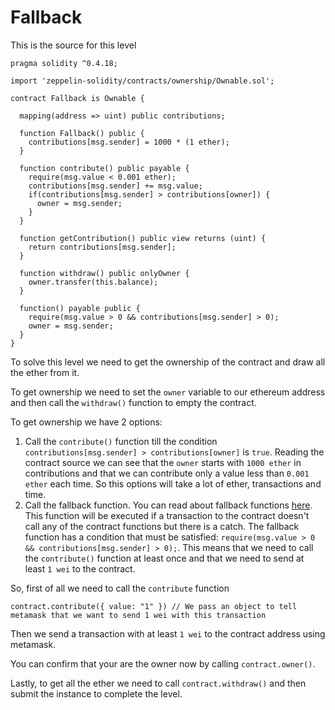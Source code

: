 # Fallback

This is the source for this level

```
pragma solidity ^0.4.18;

import 'zeppelin-solidity/contracts/ownership/Ownable.sol';

contract Fallback is Ownable {

  mapping(address => uint) public contributions;

  function Fallback() public {
    contributions[msg.sender] = 1000 * (1 ether);
  }

  function contribute() public payable {
    require(msg.value < 0.001 ether);
    contributions[msg.sender] += msg.value;
    if(contributions[msg.sender] > contributions[owner]) {
      owner = msg.sender;
    }
  }

  function getContribution() public view returns (uint) {
    return contributions[msg.sender];
  }

  function withdraw() public onlyOwner {
    owner.transfer(this.balance);
  }

  function() payable public {
    require(msg.value > 0 && contributions[msg.sender] > 0);
    owner = msg.sender;
  }
}
```

To solve this level we need to get the ownership of the contract and draw all the ether from it.

To get ownership we need to set the `owner` variable to our ethereum address and then call the `withdraw()` function to empty the contract.

To get ownership we have 2 options:

1) Call the `contribute()` function till the condition `contributions[msg.sender] > contributions[owner]` is `true`. Reading the contract source we can see that the `owner` starts with `1000 ether` in contributions and that we can contribute only a value less than `0.001 ether` each time. So this options will take a lot of ether, transactions and time.
2) Call the fallback function. You can read about fallback functions [here](https://solidity.readthedocs.io/en/v0.4.21/contracts.html#fallback-function). This function will be executed if a transaction to the contract doesn't call any of the contract functions but there is a catch. The fallback function has a condition that must be satisfied: `require(msg.value > 0 && contributions[msg.sender] > 0);`. This means that we need to call the `contribute()` function at least once and that we need to send at least `1 wei` to the contract.

So, first of all we need to call the `contribute` function

```
contract.contribute({ value: "1" }) // We pass an object to tell metamask that we want to send 1 wei with this transaction
```

Then we send a transaction with at least `1 wei` to the contract address using metamask.

You can confirm that your are the owner now by calling `contract.owner()`.

Lastly, to get all the ether we need to call `contract.withdraw()` and then submit the instance to complete the level.
